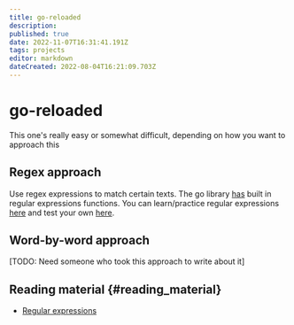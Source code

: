 ```yaml
---
title: go-reloaded
description: 
published: true
date: 2022-11-07T16:31:41.191Z
tags: projects
editor: markdown
dateCreated: 2022-08-04T16:21:09.703Z
---
```


# go-reloaded

This one's really easy or somewhat difficult, depending on how you want to approach this

## Regex approach
Use regex expressions to match certain texts. The go library [has](https://pkg.go.dev/regexp@go1.19.3) built in regular expressions functions. You can learn/practice regular expressions [here](https://regexone.com/) and test your own [here](https://regex101.com/).

## Word-by-word approach
[TODO: Need someone who took this approach to write about it]

## Reading material {#reading_material}

-   [Regular expressions](Regular_expressions "wikilink")
